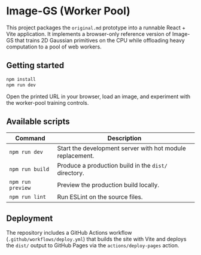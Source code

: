 # Image-GS (Worker Pool)

This project packages the `original.md` prototype into a runnable React + Vite application. It implements a browser-only
reference version of Image-GS that trains 2D Gaussian primitives on the CPU while offloading heavy computation to a pool of web
workers.

## Getting started

```bash
npm install
npm run dev
```

Open the printed URL in your browser, load an image, and experiment with the worker-pool training controls.

## Available scripts

| Command | Description |
| --- | --- |
| `npm run dev` | Start the development server with hot module replacement. |
| `npm run build` | Produce a production build in the `dist/` directory. |
| `npm run preview` | Preview the production build locally. |
| `npm run lint` | Run ESLint on the source files. |

## Deployment

The repository includes a GitHub Actions workflow (`.github/workflows/deploy.yml`) that builds the site with Vite and deploys the
`dist/` output to GitHub Pages via the `actions/deploy-pages` action.
